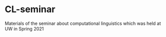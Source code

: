 # CL-seminar
Materials of the seminar about computational linguistics which was held at UW in Spring 2021
